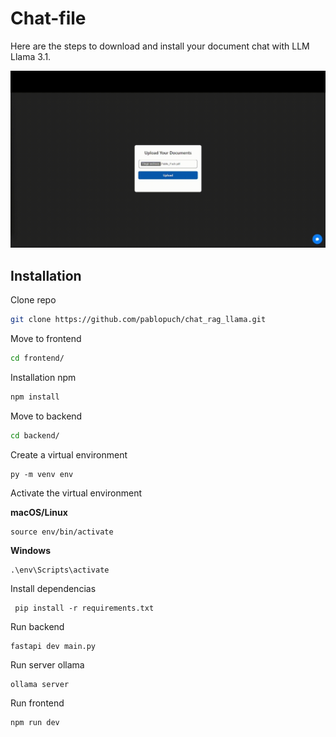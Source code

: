 
# Chat-file

Here are the steps to download and install your document chat with LLM Llama 3.1.

![Descripción del GIF](resources/chat-llama.gif)



## Installation

Clone repo

```bash
git clone https://github.com/pablopuch/chat_rag_llama.git
```

Move to frontend

```bash
cd frontend/
```

Installation npm

```bash
npm install
```

Move to backend

```bash
cd backend/
```
Create a virtual environment

```
py -m venv env
```

Activate the virtual environment

**macOS/Linux**

```
source env/bin/activate
```

**Windows**

```
.\env\Scripts\activate
```

Install dependencias

```
 pip install -r requirements.txt
```

Run backend

```
fastapi dev main.py
```

Run server ollama

```
ollama server
``` 

Run frontend

```
npm run dev
```